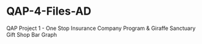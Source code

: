 # QAP-4-Files-AD
QAP Project 1 - One Stop Insurance Company Program &amp; Giraffe Sanctuary Gift Shop Bar Graph
